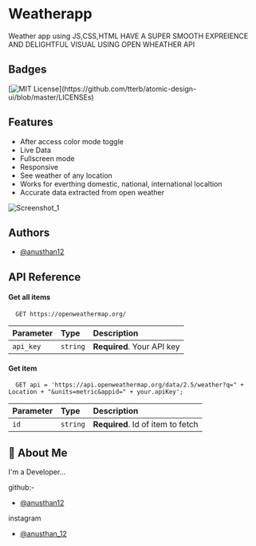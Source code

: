 # Weatherapp
Weather app using JS,CSS,HTML HAVE A SUPER SMOOTH EXPREIENCE AND DELIGHTFUL VISUAL USING OPEN WHEATHER API


## Badges
[![MIT License](https://img.shields.io/apm/l/atomic-design-ui.svg?)](https://github.com/tterb/atomic-design-ui/blob/master/LICENSEs)


## Features

- After access color mode toggle
- Live Data 
- Fullscreen mode
- Responsive
- See weather of any location
- Works for everthing domestic, national, international localtion
- Accurate data extracted from open weather 




![Screenshot_1](https://user-images.githubusercontent.com/102304867/195823464-ec45523e-72dd-4da7-95a9-eb3a48bd1add.jpg)



## Authors

- [@anusthan12](https://github.com/anusthan12)



## API Reference

#### Get all items

```http
  GET https://openweathermap.org/
```

| Parameter | Type     | Description                |
| :-------- | :------- | :------------------------- |
| `api_key` | `string` | **Required**. Your API key |

#### Get item

```http
  GET api = 'https://api.openweathermap.org/data/2.5/weather?q=" + Location + "&units=metric&appid=" + your.apiKey';
```

| Parameter | Type     | Description                       |
| :-------- | :------- | :-------------------------------- |
| `id`      | `string` | **Required**. Id of item to fetch |



## 🚀 About Me
I'm a Developer...

github:-
- [@anusthan12](https://github.com/anusthan12)

instagram
-  [@anusthan_12](https://www.instagram.com/anusthan_12/)


